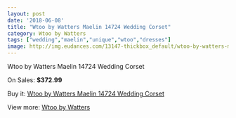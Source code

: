 ```yaml
---
layout: post
date: '2018-06-08'
title: "Wtoo by Watters Maelin 14724 Wedding Corset"
category: Wtoo by Watters
tags: ["wedding","maelin","unique","wtoo","dresses"]
image: http://img.eudances.com/13147-thickbox_default/wtoo-by-watters-maelin-14724-wedding-corset.jpg
---
```

Wtoo by Watters Maelin 14724 Wedding Corset

On Sales: **$372.99**
<a href="https://www.eudances.com/en/wtoo-by-watters/3986-wtoo-by-watters-maelin-14724-wedding-corset.html"><amp-img layout="responsive" width="600" height="600" src="//img.eudances.com/13147-thickbox_default/wtoo-by-watters-maelin-14724-wedding-corset.jpg" alt="Wtoo by Watters Maelin 14724 Wedding Corset 0" /></a>
<a href="https://www.eudances.com/en/wtoo-by-watters/3986-wtoo-by-watters-maelin-14724-wedding-corset.html"><amp-img layout="responsive" width="600" height="600" src="//img.eudances.com/13154-thickbox_default/wtoo-by-watters-maelin-14724-wedding-corset.jpg" alt="Wtoo by Watters Maelin 14724 Wedding Corset 1" /></a>
<a href="https://www.eudances.com/en/wtoo-by-watters/3986-wtoo-by-watters-maelin-14724-wedding-corset.html"><amp-img layout="responsive" width="600" height="600" src="//img.eudances.com/13153-thickbox_default/wtoo-by-watters-maelin-14724-wedding-corset.jpg" alt="Wtoo by Watters Maelin 14724 Wedding Corset 2" /></a>
<a href="https://www.eudances.com/en/wtoo-by-watters/3986-wtoo-by-watters-maelin-14724-wedding-corset.html"><amp-img layout="responsive" width="600" height="600" src="//img.eudances.com/13152-thickbox_default/wtoo-by-watters-maelin-14724-wedding-corset.jpg" alt="Wtoo by Watters Maelin 14724 Wedding Corset 3" /></a>
<a href="https://www.eudances.com/en/wtoo-by-watters/3986-wtoo-by-watters-maelin-14724-wedding-corset.html"><amp-img layout="responsive" width="600" height="600" src="//img.eudances.com/13151-thickbox_default/wtoo-by-watters-maelin-14724-wedding-corset.jpg" alt="Wtoo by Watters Maelin 14724 Wedding Corset 4" /></a>
<a href="https://www.eudances.com/en/wtoo-by-watters/3986-wtoo-by-watters-maelin-14724-wedding-corset.html"><amp-img layout="responsive" width="600" height="600" src="//img.eudances.com/13150-thickbox_default/wtoo-by-watters-maelin-14724-wedding-corset.jpg" alt="Wtoo by Watters Maelin 14724 Wedding Corset 5" /></a>
<a href="https://www.eudances.com/en/wtoo-by-watters/3986-wtoo-by-watters-maelin-14724-wedding-corset.html"><amp-img layout="responsive" width="600" height="600" src="//img.eudances.com/13149-thickbox_default/wtoo-by-watters-maelin-14724-wedding-corset.jpg" alt="Wtoo by Watters Maelin 14724 Wedding Corset 6" /></a>
<a href="https://www.eudances.com/en/wtoo-by-watters/3986-wtoo-by-watters-maelin-14724-wedding-corset.html"><amp-img layout="responsive" width="600" height="600" src="//img.eudances.com/13148-thickbox_default/wtoo-by-watters-maelin-14724-wedding-corset.jpg" alt="Wtoo by Watters Maelin 14724 Wedding Corset 7" /></a>

Buy it: [Wtoo by Watters Maelin 14724 Wedding Corset](https://www.eudances.com/en/wtoo-by-watters/3986-wtoo-by-watters-maelin-14724-wedding-corset.html "Wtoo by Watters Maelin 14724 Wedding Corset")

View more: [Wtoo by Watters](https://www.eudances.com/en/49-wtoo-by-watters "Wtoo by Watters")